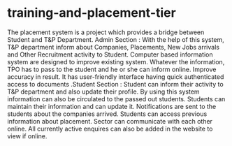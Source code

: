# training-and-placement-tier
The placement system is a project which provides a bridge between Student and T&amp;P Department.  Admin Section : With the help of this system, T&amp;P department inform about Companies, Placements, New Jobs arrivals and Other Recruitment activity to Student.  Computer based information system are designed to improve existing system. Whatever the information, TPO has to pass to the student and he or she can inform online. Improve accuracy in result.  It has user-friendly interface having quick authenticated access to documents .Student Section : Student can inform their activity to T&amp;P department and also update their profile. By using this system information can also be circulated to the passed out students. Students can maintain their information and can update it. Notifications are sent to the students about the companies arrived. Students can access previous information about placement.  Sector can communicate with each other online. All currently active enquires can also be added in the website to view if online.
